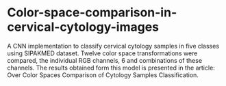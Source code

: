 # Color-space-comparison-in-cervical-cytology-images
A CNN implementation to classify cervical cytology samples in five classes using SIPAKMED dataset. Twelve color space transformations were compared, the individual RGB channels, 6 and combinations of these channels.  The results obtained form this model is presented in the article: Over Color Spaces Comparison of Cytology Samples Classification.
